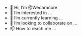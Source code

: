 - 👋 Hi, I’m @Wecaracore
- 👀 I’m interested in ...
- 🌱 I’m currently learning ...
- 💞️ I’m looking to collaborate on ...
- 📫 How to reach me ...

<!---
Wecaracore/Wecaracore is a ✨ special ✨ repository because its `README.md` (this file) appears on your GitHub profile.
You can click the Preview link to take a look at your changes.
--->
